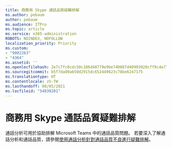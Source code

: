 ```yaml
---
title: 商務用 Skype 通話品質疑難排解
ms.author: pebaum
author: pebaum
ms.audience: ITPro
ms.topic: article
ms.service: o365-administration
ROBOTS: NOINDEX, NOFOLLOW
localization_priority: Priority
ms.custom:
- "9002263"
- "4364"
ms.assetid: ''
ms.openlocfilehash: 2e7c7fc8cdc50c186d48779e9be740807d40993020cff9c4e7794ceaf1f81443
ms.sourcegitcommit: b5f7da89a650d2915dc652449623c78be6247175
ms.translationtype: HT
ms.contentlocale: zh-TW
ms.lasthandoff: 08/05/2021
ms.locfileid: "54039201"
---
```

# <a name="troubleshoot-skype-for-business-call-quality"></a>商務用 Skype 通話品質疑難排解

通話分析可用於協助排解 Microsoft Teams 中的通話品質問題。 若要深入了解通話分析和通話品質，請參閱[使用通話分析針對通話品質不良進行疑難排解](https://docs.microsoft.com/MicrosoftTeams/use-call-analytics-to-troubleshoot-poor-call-quality)。
